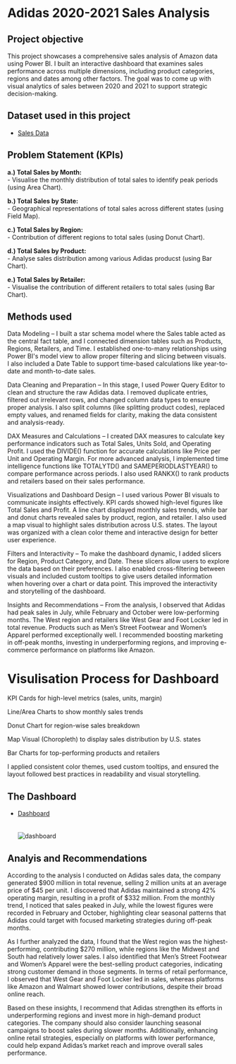 # Adidas 2020-2021 Sales Analysis 
## Project objective
This project showcases a comprehensive sales analysis of Amazon data using Power BI. I built an interactive dashboard that examines sales performance across multiple dimensions, including product categories, regions and dates among other factors. The goal was to come up with visual analytics of sales between 2020 and 2021 to support strategic decision-making.


## Dataset used in this project
- <a href= 'https://github.com/MtitiTendai/Amazon-Sales-Analysis-Dashboard/blob/main/Adidas%20US%20Sales%20Datasets.xlsx'>Sales Data</a>

## Problem Statement (KPIs)
<p><b> a.) Total Sales by Month: </b><br>
            - Visualise the monthly distribution of total sales to identify peak periods (using Area Chart).</p>
<p><b> b.) Total Sales by State: </b><br>
       - Geographical representations of total sales across different states (using Field Map).</p>
<p><b> c.) Total Sales by Region: </b><br>
       - Contribution of different regions to total sales (using Donut Chart).</p>
<p><b> d.) Total Sales by Product: </b><br>
       - Analyse sales distribution among various Adidas producst (using Bar Chart).</p>
<p><b> e.) Total Sales by Retailer: </b><br>
       - Visualise the contribution of different retailers to total sales (using Bar Chart).</p>

## Methods used
Data Modeling – I built a star schema model where the Sales table acted as the central fact table, and I connected dimension tables such as Products, Regions, Retailers, and Time. I established one-to-many relationships using Power BI's model view to allow proper filtering and slicing between visuals. I also included a Date Table to support time-based calculations like year-to-date and month-to-date sales.

Data Cleaning and Preparation – In this stage, I used Power Query Editor to clean and structure the raw Adidas data. I removed duplicate entries, filtered out irrelevant rows, and changed column data types to ensure proper analysis. I also split columns (like splitting product codes), replaced empty values, and renamed fields for clarity, making the data consistent and analysis-ready.

DAX Measures and Calculations – I created DAX measures to calculate key performance indicators such as Total Sales, Units Sold, and Operating Profit. I used the DIVIDE() function for accurate calculations like Price per Unit and Operating Margin. For more advanced analysis, I implemented time intelligence functions like TOTALYTD() and SAMEPERIODLASTYEAR() to compare performance across periods. I also used RANKX() to rank products and retailers based on their sales performance.

Visualizations and Dashboard Design – I used various Power BI visuals to communicate insights effectively. KPI cards showed high-level figures like Total Sales and Profit. A line chart displayed monthly sales trends, while bar and donut charts revealed sales by product, region, and retailer. I also used a map visual to highlight sales distribution across U.S. states. The layout was organized with a clean color theme and interactive design for better user experience.

Filters and Interactivity – To make the dashboard dynamic, I added slicers for Region, Product Category, and Date. These slicers allow users to explore the data based on their preferences. I also enabled cross-filtering between visuals and included custom tooltips to give users detailed information when hovering over a chart or data point. This improved the interactivity and storytelling of the dashboard.

Insights and Recommendations – From the analysis, I observed that Adidas had peak sales in July, while February and October were low-performing months. The West region and retailers like West Gear and Foot Locker led in total revenue. Products such as Men’s Street Footwear and Women’s Apparel performed exceptionally well. I recommended boosting marketing in off-peak months, investing in underperforming regions, and improving e-commerce performance on platforms like Amazon.

# Visulisation Process for Dashboard

KPI Cards for high-level metrics (sales, units, margin)

Line/Area Charts to show monthly sales trends

Donut Chart for region-wise sales breakdown

Map Visual (Choropleth) to display sales distribution by U.S. states

Bar Charts for top-performing products and retailers

I applied consistent color themes, used custom tooltips, and ensured the layout followed best practices in readability and visual storytelling.


## The Dashboard
- <a href= 'https://github.com/MtitiTendai/Amazon-Sales-Analysis-Dashboard/blob/main/dashboard.png'>Dashboard</a> <br><br><br>
![dashboard](https://github.com/user-attachments/assets/be94b054-2621-49b9-8edb-31b73d229090)

## Analyis and Recommendations
According to the analysis I conducted on Adidas sales data, the company generated $900 million in total revenue, selling 2 million units at an average price of $45 per unit. I discovered that Adidas maintained a strong 42% operating margin, resulting in a profit of $332 million. From the monthly trend, I noticed that sales peaked in July, while the lowest figures were recorded in February and October, highlighting clear seasonal patterns that Adidas could target with focused marketing strategies during off-peak months.

As I further analyzed the data, I found that the West region was the highest-performing, contributing $270 million, while regions like the Midwest and South had relatively lower sales. I also identified that Men’s Street Footwear and Women’s Apparel were the best-selling product categories, indicating strong customer demand in those segments. In terms of retail performance, I observed that West Gear and Foot Locker led in sales, whereas platforms like Amazon and Walmart showed lower contributions, despite their broad online reach.

Based on these insights, I recommend that Adidas strengthen its efforts in underperforming regions and invest more in high-demand product categories. The company should also consider launching seasonal campaigns to boost sales during slower months. Additionally, enhancing online retail strategies, especially on platforms with lower performance, could help expand Adidas’s market reach and improve overall sales performance.


